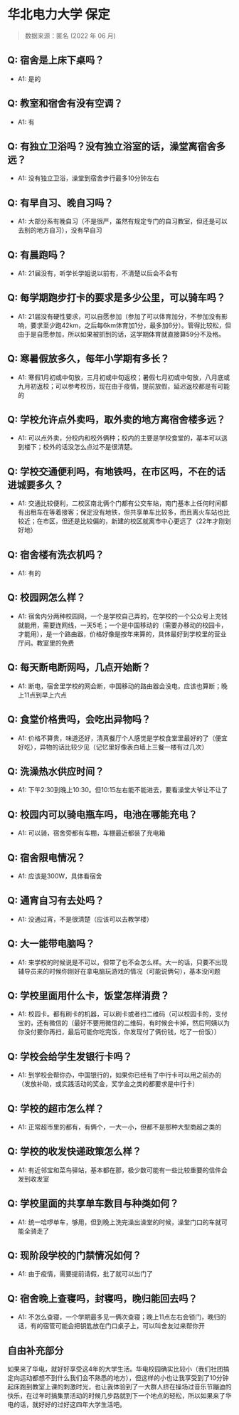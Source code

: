 # 华北电力大学 保定

> 数据来源：匿名 (2022 年 06 月)

## Q: 宿舍是上床下桌吗？

- A1: 是的

## Q: 教室和宿舍有没有空调？

- A1: 有

## Q: 有独立卫浴吗？没有独立浴室的话，澡堂离宿舍多远？

- A1: 没有独立卫浴，澡堂到宿舍步行最多10分钟左右

## Q: 有早自习、晚自习吗？

- A1: 大部分系有晚自习（不是很严，虽然有规定专门的自习教室，但还是可以去别的地方自习），没有早自习

## Q: 有晨跑吗？

- A1: 21届没有，听学长学姐说以前有，不清楚以后会不会有

## Q: 每学期跑步打卡的要求是多少公里，可以骑车吗？

- A1: 21届没有硬性要求，可以自愿参加（参加了可以体育加分，不参加没有影响，要求至少跑42km，之后每6km体育加1分，最多加6分）。管得比较松，但由于是自愿参加，所以如果被抓到的话，这学期体育就直接算59分不及格。

## Q: 寒暑假放多久，每年小学期有多长？

- A1: 寒假1月初或中旬放，三月初或中旬返校；暑假七月初或中旬放，八月底或九月初返校；可以参考校历，现在由于疫情，提前放假，延迟返校都是有可能的

## Q: 学校允许点外卖吗，取外卖的地方离宿舍楼多远？

- A1: 可以点外卖，分校内和校外俩种；校内的主要是学校食堂的，基本可以送到楼下；校外的话没怎么点过不是很清楚。

## Q: 学校交通便利吗，有地铁吗，在市区吗，不在的话进城要多久？

- A1: 交通比较便利，二校区南北俩个门都有公交车站，南门基本上任何时间都有出租车在等着接客；保定没有地铁，但共享单车比较多，而且离火车站也比较近；在市区，但还是比较偏的，新建的校区就离市中心更远了（22年才刚划好地）

## Q: 宿舍楼有洗衣机吗？

- A1: 有的

## Q: 校园网怎么样？

- A1: 宿舍内分两种校园网，一个是学校自己弄的，在学校的一个公众号上充钱就能用，需要连网线，一天5毛；一个是中国移动的（需要办移动的校园卡，才能用），是一个路由器，价格好像是按年来算的，具体最好到学校里的营业厅问。教室里的免费

## Q: 每天断电断网吗，几点开始断？

- A1: 断电，宿舍里学校的网会断，中国移动的路由器会没电，应该也算断；晚上11点到早上六点

## Q: 食堂价格贵吗，会吃出异物吗？

- A1: 价格不算贵，味道还好，清真餐厅个人感觉是学校食堂里最好的了（便宜好吃），异物的话比较少见（记忆里好像表白墙上三餐一楼有过几次）

## Q: 洗澡热水供应时间？

- A1: 下午2:30到晚上10:30。但10:15左右能不能进去，要看澡堂大爷让不让了

## Q: 校园内可以骑电瓶车吗，电池在哪能充电？

- A1: 可以骑，宿舍旁都有车棚，车棚最近都装了充电箱

## Q: 宿舍限电情况？

- A1: 应该是300W，具体看宿舍

## Q: 通宵自习有去处吗？

- A1: 没通过宵，不是很清楚（应该可以去教学楼）

## Q: 大一能带电脑吗？

- A1: 来学校的时候说是不可以，但带了也不会怎么样。大一的话，只要不出现辅导员来的时候你刚好在拿电脑玩游戏的情况（可能说俩句），基本没问题

## Q: 学校里面用什么卡，饭堂怎样消费？

- A1: 校园卡。都有刷卡的机器，可以刷卡或者扫二维码（可以校园卡的，支付宝的，还有微信的（最好不要用微信的二维码，有时候会卡掉，然后阿姨以为你没付要你再扫，最后可能你吃完饭，你发现付了俩份钱，吃了一份饭））

## Q: 学校会给学生发银行卡吗？

- A1: 到学校会帮你办，中国银行的，如果你已经有了中行卡可以用之前办的（发放补助，或实践活动的奖金，奖学金之类的都要求是中行卡）

## Q: 学校的超市怎么样？

- A1: 正常超市里的都有，有俩个，一大一小，但都不是那种大型商超之类的

## Q: 学校的收发快递政策怎么样？

- A1: 有近邻宝和菜鸟驿站，基本都在那，极少数可能有一些比较重要的信件会发到收发室

## Q: 学校里面的共享单车数目与种类如何？

- A1: 统一哈啰单车，够用，但到晚上洗完澡出澡堂的时候，澡堂门口的车就可能全骑走了

## Q: 现阶段学校的门禁情况如何？

- A1: 由于疫情，需要提前请假，批了就可以出门了

## Q: 宿舍晚上查寝吗，封寝吗，晚归能回去吗？

- A1: 不怎么查寝，一个学期最多见一俩次查寝；晚上11点左右会锁门，晚归的话，有的宿管可能会把钥匙放在门口桌子上，可以叫舍友过来帮你开

## 自由补充部分

如果来了华电，就好好享受这4年的大学生活。华电校园确实比较小（我们社团搞定向运动都想不到什么我们会不熟悉的地方），但这样的小也让我享受到了10分钟起床跑到教室上课的刺激时光，也让我体验到了一大群人挤在操场过音乐节蹦迪的快乐，在过年时搞集票活动的时候几步路就到下一个地点的轻松，所以如果来了华电的话，就好好的过好这四年大学生活吧。